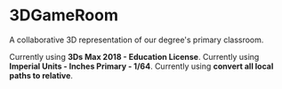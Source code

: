 # 3DGameRoom
A collaborative 3D representation of our degree's primary classroom.

Currently using **3Ds Max 2018 - Education License**.
Currently using **Imperial Units - Inches Primary - 1/64**.
Currently using **convert all local paths to relative**.
